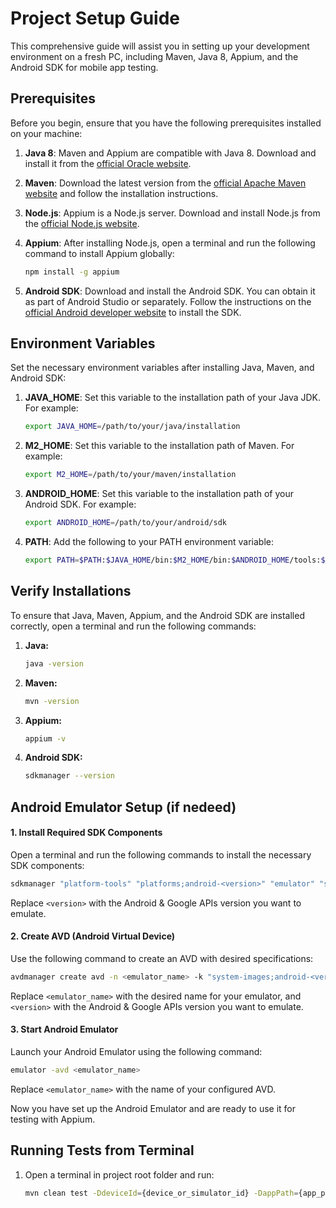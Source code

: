 # Project Setup Guide

This comprehensive guide will assist you in setting up your development environment on a fresh PC, including Maven, Java 8, Appium, and the Android SDK for mobile app testing.

## Prerequisites

Before you begin, ensure that you have the following prerequisites installed on your machine:

1. **Java 8**: Maven and Appium are compatible with Java 8. Download and install it from the [official Oracle website](https://www.oracle.com/java/technologies/javase/javase-jdk8-downloads.html).

2. **Maven**: Download the latest version from the [official Apache Maven website](https://maven.apache.org/download.cgi) and follow the installation instructions.

3. **Node.js**: Appium is a Node.js server. Download and install Node.js from the [official Node.js website](https://nodejs.org/).

4. **Appium**: After installing Node.js, open a terminal and run the following command to install Appium globally:

    ```bash
    npm install -g appium
    ```

5. **Android SDK**: Download and install the Android SDK. You can obtain it as part of Android Studio or separately. Follow the instructions on the [official Android developer website](https://developer.android.com/studio#downloads) to install the SDK.

## Environment Variables

Set the necessary environment variables after installing Java, Maven, and Android SDK:

1. **JAVA_HOME**: Set this variable to the installation path of your Java JDK. For example:

    ```bash
    export JAVA_HOME=/path/to/your/java/installation
    ```

2. **M2_HOME**: Set this variable to the installation path of Maven. For example:

    ```bash
    export M2_HOME=/path/to/your/maven/installation
    ```

3. **ANDROID_HOME**: Set this variable to the installation path of your Android SDK. For example:

    ```bash
    export ANDROID_HOME=/path/to/your/android/sdk
    ```

4. **PATH**: Add the following to your PATH environment variable:

    ```bash
    export PATH=$PATH:$JAVA_HOME/bin:$M2_HOME/bin:$ANDROID_HOME/tools:$ANDROID_HOME/platform-tools
    ```

## Verify Installations

To ensure that Java, Maven, Appium, and the Android SDK are installed correctly, open a terminal and run the following commands:

1. **Java:**

    ```bash
    java -version
    ```

2. **Maven:**

    ```bash
    mvn -version
    ```

3. **Appium:**

    ```bash
    appium -v
    ```

4. **Android SDK:**

    ```bash
    sdkmanager --version
    ```

## Android Emulator Setup (if nedeed)

#### 1. Install Required SDK Components
Open a terminal and run the following commands to install the necessary SDK components:

```bash
sdkmanager "platform-tools" "platforms;android-<version>" "emulator" "system-images;android-<version>;google_apis;<version>"
```

Replace `<version>` with the Android & Google APIs version you want to emulate.

#### 2. Create AVD (Android Virtual Device)

Use the following command to create an AVD with desired specifications:

```bash
avdmanager create avd -n <emulator_name> -k "system-images;android-<version>;google_apis;<version>"
```

Replace `<emulator_name>` with the desired name for your emulator, and `<version>` with the Android & Google APIs version you want to emulate.

#### 3. Start Android Emulator

Launch your Android Emulator using the following command:

```bash
emulator -avd <emulator_name>
```

Replace `<emulator_name>` with the name of your configured AVD.

Now you have set up the Android Emulator and are ready to use it for testing with Appium.

## Running Tests from Terminal

1. Open a terminal in project root folder and run:

    ```bash
    mvn clean test -DdeviceId={device_or_simulator_id} -DappPath={app_path}

    ```